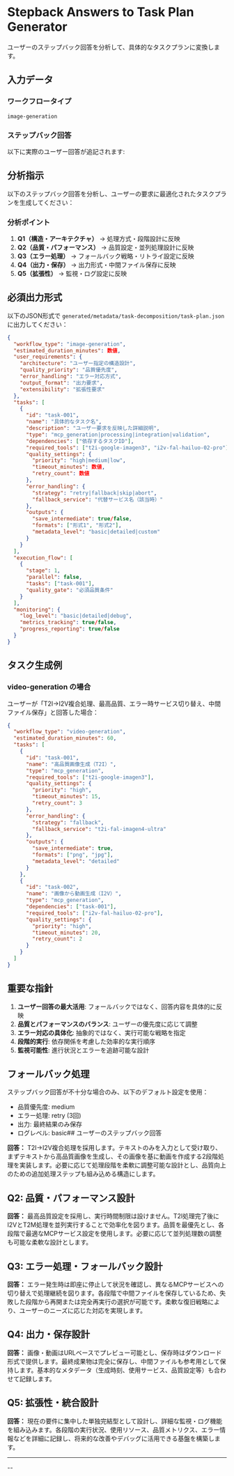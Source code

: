 # Stepback Answers to Task Plan Generator

ユーザーのステップバック回答を分析して、具体的なタスクプランに変換します。

## 入力データ

### ワークフロータイプ
```
image-generation
```

### ステップバック回答
以下に実際のユーザー回答が追記されます:

## 分析指示

以下のステップバック回答を分析し、ユーザーの要求に最適化されたタスクプランを生成してください：

### 分析ポイント
1. **Q1（構造・アーキテクチャ）** → 処理方式・段階設計に反映
2. **Q2（品質・パフォーマンス）** → 品質設定・並列処理設計に反映
3. **Q3（エラー処理）** → フォールバック戦略・リトライ設定に反映
4. **Q4（出力・保存）** → 出力形式・中間ファイル保存に反映
5. **Q5（拡張性）** → 監視・ログ設定に反映

## 必須出力形式

以下のJSON形式で `generated/metadata/task-decomposition/task-plan.json` に出力してください：

```json
{
  "workflow_type": "image-generation",
  "estimated_duration_minutes": 数値,
  "user_requirements": {
    "architecture": "ユーザー指定の構造設計",
    "quality_priority": "品質優先度",
    "error_handling": "エラー対応方式",
    "output_format": "出力要求",
    "extensibility": "拡張性要求"
  },
  "tasks": [
    {
      "id": "task-001",
      "name": "具体的なタスク名",
      "description": "ユーザー要求を反映した詳細説明",
      "type": "mcp_generation|processing|integration|validation",
      "dependencies": ["依存するタスクID"],
      "required_tools": ["t2i-google-imagen3", "i2v-fal-hailuo-02-pro"],
      "quality_settings": {
        "priority": "high|medium|low",
        "timeout_minutes": 数値,
        "retry_count": 数値
      },
      "error_handling": {
        "strategy": "retry|fallback|skip|abort",
        "fallback_service": "代替サービス名（該当時）"
      },
      "outputs": {
        "save_intermediate": true/false,
        "formats": ["形式1", "形式2"],
        "metadata_level": "basic|detailed|custom"
      }
    }
  ],
  "execution_flow": [
    {
      "stage": 1,
      "parallel": false,
      "tasks": ["task-001"],
      "quality_gate": "必須品質条件"
    }
  ],
  "monitoring": {
    "log_level": "basic|detailed|debug",
    "metrics_tracking": true/false,
    "progress_reporting": true/false
  }
}
```

## タスク生成例

### video-generation の場合
ユーザーが「T2I→I2V複合処理、最高品質、エラー時サービス切り替え、中間ファイル保存」と回答した場合：

```json
{
  "workflow_type": "video-generation",
  "estimated_duration_minutes": 60,
  "tasks": [
    {
      "id": "task-001",
      "name": "高品質画像生成（T2I）",
      "type": "mcp_generation",
      "required_tools": ["t2i-google-imagen3"],
      "quality_settings": {
        "priority": "high",
        "timeout_minutes": 15,
        "retry_count": 3
      },
      "error_handling": {
        "strategy": "fallback",
        "fallback_service": "t2i-fal-imagen4-ultra"
      },
      "outputs": {
        "save_intermediate": true,
        "formats": ["png", "jpg"],
        "metadata_level": "detailed"
      }
    },
    {
      "id": "task-002", 
      "name": "画像から動画生成（I2V）",
      "type": "mcp_generation",
      "dependencies": ["task-001"],
      "required_tools": ["i2v-fal-hailuo-02-pro"],
      "quality_settings": {
        "priority": "high",
        "timeout_minutes": 20,
        "retry_count": 2
      }
    }
  ]
}
```

## 重要な指針

1. **ユーザー回答の最大活用**: フォールバックではなく、回答内容を具体的に反映
2. **品質とパフォーマンスのバランス**: ユーザーの優先度に応じて調整
3. **エラー対応の具体化**: 抽象的ではなく、実行可能な戦略を指定
4. **段階的実行**: 依存関係を考慮した効率的な実行順序
5. **監視可能性**: 進行状況とエラーを追跡可能な設計

## フォールバック処理

ステップバック回答が不十分な場合のみ、以下のデフォルト設定を使用：
- 品質優先度: medium
- エラー処理: retry (3回)
- 出力: 最終結果のみ保存
- ログレベル: basic## ユーザーのステップバック回答

**回答：**
T2I→I2V複合処理を採用します。テキストのみを入力として受け取り、まずテキストから高品質画像を生成し、その画像を基に動画を作成する2段階処理を実装します。必要に応じて処理段階を柔軟に調整可能な設計とし、品質向上のための追加処理ステップも組み込める構造にします。

**Q2: 品質・パフォーマンス設計**
--
**回答：**
最高品質設定を採用し、実行時間制限は設けません。T2I処理完了後にI2VとT2M処理を並列実行することで効率化を図ります。品質を最優先とし、各段階で最適なMCPサービス設定を使用します。必要に応じて並列処理数の調整も可能な柔軟な設計とします。

**Q3: エラー処理・フォールバック設計**
--
**回答：**
エラー発生時は即座に停止して状況を確認し、異なるMCPサービスへの切り替えで処理継続を図ります。各段階で中間ファイルを保存しているため、失敗した段階から再開または完全再実行の選択が可能です。柔軟な復旧戦略により、ユーザーのニーズに応じた対応を実現します。

**Q4: 出力・保存設計**
--
**回答：**
画像・動画はURLベースでプレビュー可能とし、保存時はダウンロード形式で提供します。最終成果物は完全に保存し、中間ファイルも参考用として保持します。基本的なメタデータ（生成時刻、使用サービス、品質設定等）も合わせて記録します。

**Q5: 拡張性・統合設計**
--
**回答：**
現在の要件に集中した単独完結型として設計し、詳細な監視・ログ機能を組み込みます。各段階の実行状況、使用リソース、品質メトリクス、エラー情報などを詳細に記録し、将来的な改善やデバッグに活用できる基盤を構築します。

---
--
